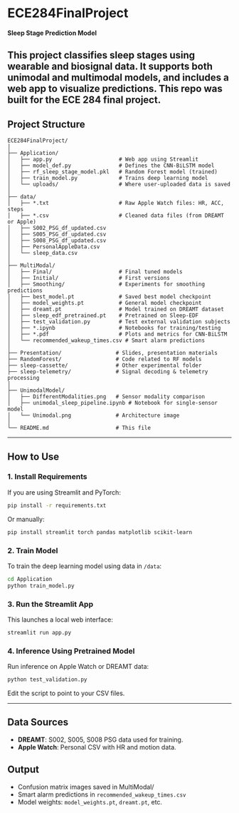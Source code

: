 # ECE284FinalProject

**Sleep Stage Prediction Model**

This project classifies sleep stages using wearable and biosignal data. It supports both unimodal and multimodal models, and includes a web app to visualize predictions. This repo was built for the ECE 284 final project.
---

## Project Structure

```
ECE284FinalProject/
│
├── Application/
│   ├── app.py                     # Web app using Streamlit
│   ├── model_def.py               # Defines the CNN-BiLSTM model
│   ├── rf_sleep_stage_model.pkl   # Random Forest model (trained)
│   ├── train_model.py             # Trains deep learning model
│   └── uploads/                   # Where user-uploaded data is saved
│
├── data/
│   ├── *.txt                      # Raw Apple Watch files: HR, ACC, steps
│   ├── *.csv                      # Cleaned data files (from DREAMT or Apple)
│   ├── S002_PSG_df_updated.csv
│   ├── S005_PSG_df_updated.csv
│   ├── S008_PSG_df_updated.csv
│   ├── PersonalAppleData.csv
│   └── sleep_data.csv
│
├── MultiModal/
│   ├── Final/                     # Final tuned models
│   ├── Initial/                   # First versions
│   ├── Smoothing/                 # Experiments for smoothing predictions
│   ├── best_model.pt              # Saved best model checkpoint
│   ├── model_weights.pt           # General model checkpoint
│   ├── dreamt.pt                  # Model trained on DREAMT dataset
│   ├── sleep_edf_pretrained.pt    # Pretrained on Sleep-EDF
│   ├── test_validation.py         # Test external validation subjects
│   ├── *.ipynb                    # Notebooks for training/testing
│   ├── *.pdf                      # Plots and metrics for CNN-BiLSTM
│   └── recommended_wakeup_times.csv # Smart alarm predictions
│
├── Presentation/                 # Slides, presentation materials
├── RandomForest/                 # Code related to RF models
├── sleep-cassette/               # Other experimental folder
├── sleep-telemetry/              # Signal decoding & telemetry processing
│
├── UnimodalModel/
│   ├── DifferentModalities.png   # Sensor modality comparison
│   ├── unimodal_sleep_pipeline.ipynb # Notebook for single-sensor model
│   └── Unimodal.png              # Architecture image
│
└── README.md                     # This file
```

---

## How to Use

### 1. Install Requirements
If you are using Streamlit and PyTorch:
```bash
pip install -r requirements.txt
```

Or manually:
```bash
pip install streamlit torch pandas matplotlib scikit-learn
```

### 2. Train Model
To train the deep learning model using data in `/data`:
```bash
cd Application
python train_model.py
```

### 3. Run the Streamlit App
This launches a local web interface:
```bash
streamlit run app.py
```

### 4. Inference Using Pretrained Model
Run inference on Apple Watch or DREAMT data:
```bash
python test_validation.py
```
Edit the script to point to your CSV files.

---

## Data Sources

- **DREAMT**: S002, S005, S008 PSG data used for training.
- **Apple Watch**: Personal CSV with HR and motion data.

## Output

- Confusion matrix images saved in MultiModal/
- Smart alarm predictions in `recommended_wakeup_times.csv`
- Model weights: `model_weights.pt`, `dreamt.pt`, etc.
